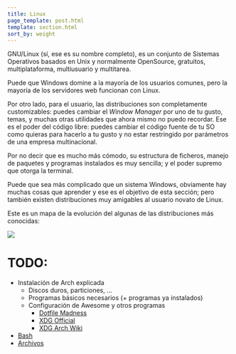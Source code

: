 ```yaml
---
title: Linux
page_template: post.html
template: section.html
sort_by: weight
---
```


GNU/Linux (sí, ese es su nombre completo), es un conjunto de Sistemas Operativos
basados en Unix y normalmente OpenSource, gratuitos, multiplataforma,
multiusuario y multitarea.

Puede que Windows domine a la mayoría de los usuarios comunes, pero la mayoría
de los servidores web funcionan con Linux.

Por otro lado, para el usuario, las distribuciones son completamente
customizables: puedes cambiar el _Window Manager_ por uno de tu gusto, temas,
y muchas otras utilidades que ahora mismo no puedo recordar. Ese es el poder del
código libre: puedes cambiar el código fuente de tu SO como quieras para hacerlo
a tu gusto y no estar restringido por parámetros de una empresa multinacional.

Por no decir que es mucho más cómodo, su estructura de ficheros, manejo de
paquetes y programas instalados es muy sencilla; y el poder supremo que otorga
la terminal.

Puede que sea más complicado que un sistema Windows, obviamente hay muchas cosas
que aprender y ese es el objetivo de esta sección; pero también existen
distribuciones muy amigables al usuario novato de Linux.

Este es un mapa de la evolución del algunas de las distribuciones más conocidas:

![](https://upload.wikimedia.org/wikipedia/commons/b/b5/Linux_Distribution_Timeline_21_10_2021.svg)

# TODO:
- Instalación de Arch explicada
    - Discos duros, particiones, ...
    - Programas básicos necesarios (+ programas ya instalados)
    - Configuración de Awesome y otros programas
        - [Dotfile Madness](https://0x46.net/thoughts/2019/02/01/dotfile-madness/)
        - [XDG Official](https://specifications.freedesktop.org/basedir-spec/basedir-spec-latest.html#variables)
        - [XDG Arch Wiki](https://wiki.archlinux.org/title/XDG_Base_Directory)
- [Bash](https://learnxinyminutes.com/docs/bash/)
- [Archivos](@linux/files.md)
